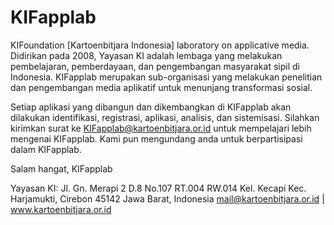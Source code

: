 KIFapplab
=========

KIFoundation [Kartoenbitjara Indonesia] laboratory on applicative media. 
Didirikan pada 2008, Yayasan KI adalah lembaga yang melakukan pembelajaran, pemberdayaan, dan pengembangan masyarakat sipil di Indonesia. KIFapplab merupakan sub-organisasi yang melakukan penelitian dan pengembangan media aplikatif untuk menunjang transformasi sosial.

Setiap aplikasi yang dibangun dan dikembangkan di KIFapplab akan dilakukan identifikasi, registrasi, aplikasi, analisis, dan sistemisasi. Silahkan kirimkan surat ke KIFapplab@kartoenbitjara.or.id untuk mempelajari lebih mengenai KIFapplab. Kami pun mengundang anda untuk berpartisipasi dalam KIFapplab.

Salam hangat,
KIFapplab

Yayasan KI:
Jl. Gn. Merapi 2 D.8 No.107 RT.004 RW.014
Kel. Kecapi Kec. Harjamukti, Cirebon 45142
Jawa Barat, Indonesia
mail@kartoenbitjara.or.id | www.kartoenbitjara.or.id
